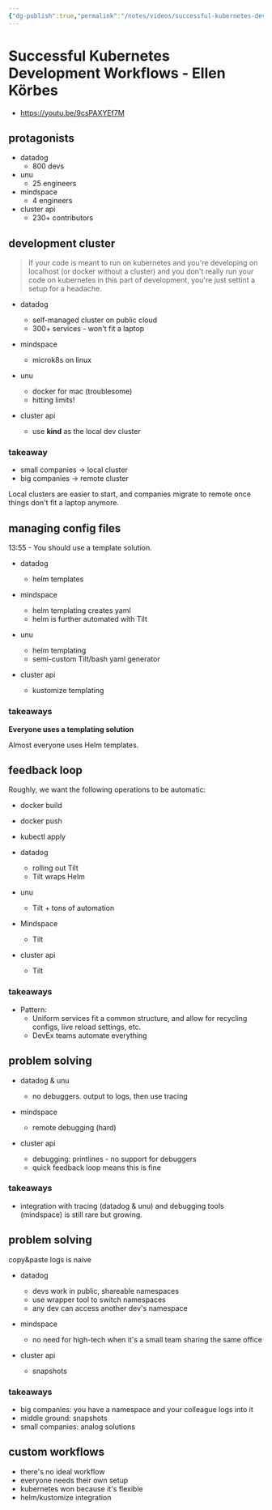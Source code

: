 ```yaml
---
{"dg-publish":true,"permalink":"/notes/videos/successful-kubernetes-development-workflows/","dgHomeLink":true,"dgPassFrontmatter":false,"dgShowBacklinks":true,"dgShowLocalGraph":false}
---
```


# Successful Kubernetes Development Workflows - Ellen Körbes

- <https://youtu.be/9csPAXYEf7M>

## protagonists

- datadog
    - 800 devs
- unu
    - 25 engineers
- mindspace
    - 4 engineers
- cluster api
    - 230+ contributors

## development cluster

> If your code is meant to run on kubernetes and you're developing on localhost (or docker without a cluster) and you don't really run your code on kubernetes in this part of development, you're just settint a setup for a headache.

- datadog
    - self-managed cluster on public cloud
    - 300+ services - won't fit a laptop

- mindspace
    - microk8s on linux

- unu
    - docker for mac (troublesome)
    - hitting limits!

- cluster api
    - use **kind** as the local dev cluster


### takeaway

- small companies -> local cluster
- big companies -> remote cluster

Local clusters are easier to start, and companies migrate to remote once things don't fit a laptop anymore.
    
    
## managing config files

13:55 - You should use a template solution.

- datadog
    - helm templates

- mindspace
    - helm templating creates yaml
    - helm is further automated with Tilt

- unu
    - helm templating
    - semi-custom Tilt/bash yaml generator

- cluster api
    - kustomize templating

### takeaways

**Everyone uses a templating solution**

Almost everyone uses Helm templates.




## feedback loop

Roughly, we want the following operations to be automatic:

- docker build
- docker push
- kubectl apply

- datadog
    - rolling out Tilt
    - Tilt wraps Helm

- unu
    - Tilt + tons of automation

- Mindspace
    - Tilt

- cluster api
    - Tilt



### takeaways

- Pattern:
    - Uniform services fit a common structure, and allow for recycling configs, live reload settings, etc.
    - DevEx teams automate everything



## problem solving

- datadog & unu
    - no debuggers. output to logs, then use tracing

- mindspace
    - remote debugging (hard)

- cluster api
    - debugging: printlines - no support for debuggers
    - quick feedback loop means this is fine


### takeaways

- integration with tracing (datadog & unu) and debugging tools (mindspace) is still rare but growing.


## problem solving

copy&paste logs is naive

- datadog
    - devs work in public, shareable namespaces
    - use wrapper tool to switch namespaces
    - any dev can access another dev's namespace

- mindspace
    - no need for high-tech when it's a small team sharing the same office

- cluster api
    - snapshots

### takeaways

- big companies: you have a namespace and your colleague logs into it
- middle ground: snapshots
- small companies: analog solutions


## custom workflows

- there's no ideal workflow
- everyone needs their own setup
- kubernetes won because it's flexible
- helm/kustomize integration

